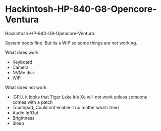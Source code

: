 # Hackintosh-HP-840-G8-Opencore-Ventura
Hackintosh-HP-840-G8-Opencore-Ventura

System boots fine. But its a WIP so some things are not working. 

What does work 

- Keyboard
- Camera
- NVMe disk
- WiFi

What does not work

- iGPU, it looks that Tiger Lake Iris Xe will not work unless someone comes with a patch
- Touchpad, Could not enable it no matter what i tried
- Audio In/Out
- Brightness
- Sleep

